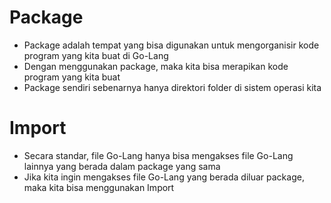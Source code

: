 # Package

- Package adalah tempat yang bisa digunakan untuk mengorganisir kode program yang kita buat di Go-Lang
- Dengan menggunakan package, maka kita bisa merapikan kode program yang kita buat
- Package sendiri sebenarnya hanya direktori folder di sistem operasi kita

# Import

- Secara standar, file Go-Lang hanya bisa mengakses file Go-Lang lainnya yang berada dalam package yang sama
- Jika kita ingin mengakses file Go-Lang yang berada diluar package, maka kita bisa menggunakan Import
